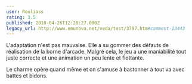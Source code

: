 ```yaml
---
user: Rouliass
rating: 3.5
published: 2010-04-26T12:28:27.000Z
legacy_url: http://www.emunova.net/veda/test/3797.htm#comment-13443
---
```

L'adaptation n'est pas mauvaise. Elle a su gommer des défauts de réalisation de la borne d'arcade. Malgré cela, le jeu a une maniabilité tout juste correcte et une animation un peu lente et flottante.

Le charme opère quand même et on s'amuse à bastonner à tout va avec battes et bidons.
